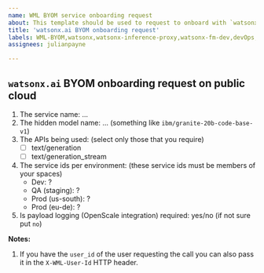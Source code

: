 ```yaml
---
name: WML BYOM service onboarding request
about: This template should be used to request to onboard with `watsonx.ai` BYOM
title: 'watsonx.ai BYOM onboarding request'
labels: WML-BYOM,watsonx,watsonx-inference-proxy,watsonx-fm-dev,devOps,watsonx-byom
assignees: julianpayne

---
```


## `watsonx.ai` BYOM onboarding request on public cloud

1. The service name: ...
1. The hidden model name: ... (something like `ibm/granite-20b-code-base-v1`)
1. The APIs being used: (select only those that you require)
    - [ ] text/generation
    - [ ] text/generation_stream
1. The service ids per environment: (these service ids must be members of your spaces)
    - Dev: ?
    - QA (staging): ?
    - Prod (us-south): ?
    - Prod (eu-de): ?
1. Is payload logging (OpenScale integration) required: yes/no (if not sure put `no`)

**Notes:**

1. If you have the `user_id` of the user requesting the call you can also pass it in the `X-WML-User-Id` HTTP header.
